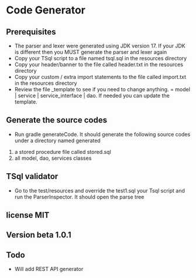 # Code Generator
## Prerequisites
- The parser and lexer were generated using JDK version 17.  If your JDK is different then you MUST generate the parser and lexer again
- Copy your TSql script to a file named tsql.sql in the resources directory
- Copy your header/banner to the file called header.txt in the resources directory
- Copy your custom / extra import statements to the file called import.txt in the resources directory
- Review the file  <type>_template to see if you need to change anything.  <type> = model | service | service_interface | dao.  If needed you can 
  update the template.

## Generate the source codes
- Run gradle generateCode.  It should generate the following source codes under a directory named generated
1. a stored procedure file called stored.sql
2. all model, dao, services classes

## TSql validator
- Go to the test/resources and override the test1.sql your Tsql script and run the ParserInspector. It should open the parse tree

## license MIT

## Version beta 1.0.1

## Todo
- Will add REST API generator

